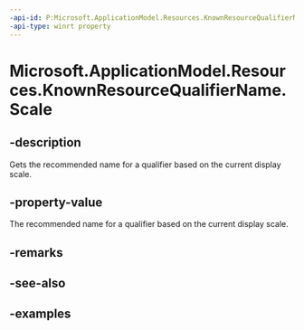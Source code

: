 ```yaml
---
-api-id: P:Microsoft.ApplicationModel.Resources.KnownResourceQualifierName.Scale
-api-type: winrt property
---
```


# Microsoft.ApplicationModel.Resources.KnownResourceQualifierName.Scale

<!--
public static string Scale { get; }
-->


## -description

Gets the recommended name for a qualifier based on the current display scale.

## -property-value

The recommended name for a qualifier based on the current display scale.

## -remarks

## -see-also

## -examples


